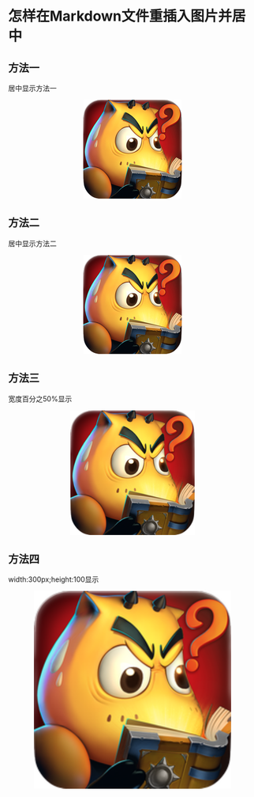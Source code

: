 # 怎样在Markdown文件重插入图片并居中 

## 方法一
居中显示方法一
 <center> 
<img src="https://github.com/lyh-passage/How-To-Publish-Passage-In-Github/raw/master/pic/MT1.png">
</center>
 
 ## 方法二
 居中显示方法二
<div align=center><img src="https://github.com/lyh-passage/How-To-Publish-Passage-In-Github/raw/master/pic/MT1.png"></div>
 
 ## 方法三
宽度百分之50%显示
<div align=center><img src="https://github.com/lyh-passage/How-To-Publish-Passage-In-Github/raw/master/pic/MT1.png" width = 50%></div>
 
## 方法四
width:300px;height:100显示
<div align=center><img src="https://github.com/lyh-passage/How-To-Publish-Passage-In-Github/raw/master/pic/MT1.png" style=' width:400px;height:150 px'/></div>

